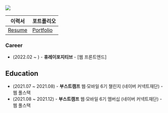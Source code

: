   <img src="https://img.shields.io/badge/dltkdtn56@naver.com-03C75A?style=flat-square&logo=Naver&logoColor=white"/> 
  
|이력서|포트폴리오|
|---|---|
|[Resume](https://kwangmin-portfolio.vercel.app/resume)|[Portfolio](https://kwangmin-portfolio.vercel.app/)|

### Career
- (2022.02 ~ ) - **휴레이포지티브** - [웹 프론트엔드]

## Education
- (2021.07 ~ 2021.08) - **부스트캠프** 웹·모바일 6기 챌린지 (네이버 커넥트재단) - 웹 풀스택
- (2021.08 ~ 2021.12) - **부스트캠프** 웹·모바일 6기 멤버십 (네이버 커넥트재단) - 웹 풀스택
